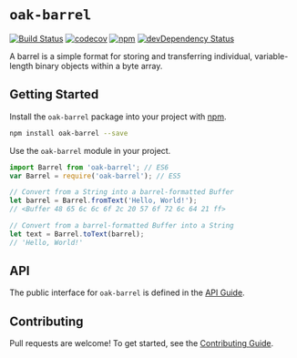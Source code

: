 # `oak-barrel`

[![Build Status](https://travis-ci.org/oak-database/oak-barrel.svg)](https://travis-ci.org/oak-database/oak-barrel)
[![codecov](https://codecov.io/gh/oak-database/oak-barrel/branch/master/graph/badge.svg)](https://codecov.io/gh/oak-database/oak-barrel)
[![npm](https://img.shields.io/npm/v/oak-barrel.svg)](https://www.npmjs.com/package/oak-barrel)
[![devDependency Status](https://david-dm.org/oak-database/oak-barrel/status.svg)](https://david-dm.org/oak-database/oak-barrel)

A barrel is a simple format for storing and transferring individual, variable-length binary objects within a byte array.

## Getting Started

Install the `oak-barrel` package into your project with [npm](https://www.npmjs.com/).

```bash
npm install oak-barrel --save
```

Use the `oak-barrel` module in your project.

```javascript
import Barrel from 'oak-barrel'; // ES6
var Barrel = require('oak-barrel'); // ES5

// Convert from a String into a barrel-formatted Buffer
let barrel = Barrel.fromText('Hello, World!');
// <Buffer 48 65 6c 6c 6f 2c 20 57 6f 72 6c 64 21 ff>

// Convert from a barrel-formatted Buffer into a String
let text = Barrel.toText(barrel);
// 'Hello, World!'
```

## API

The public interface for `oak-barrel` is defined in the [API Guide](https://github.com/oak-database/oak-barrel/blob/master/docs/api.md).

## Contributing

Pull requests are welcome! To get started, see the [Contributing Guide](https://github.com/oak-database/oak-barrel/blob/master/CONTRIBUTING.md).
